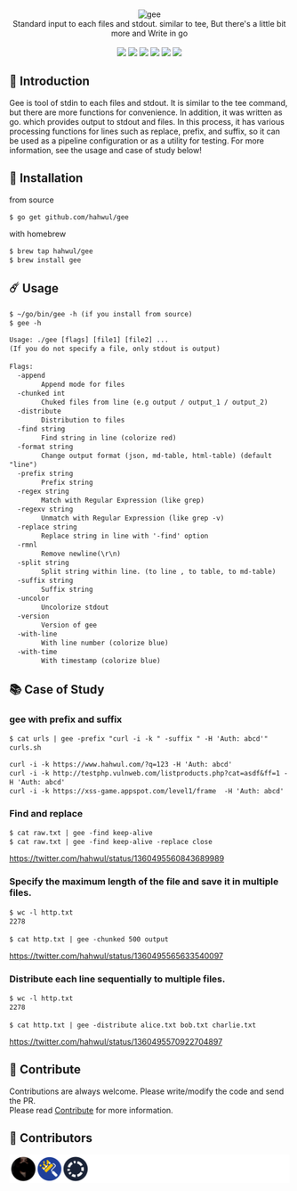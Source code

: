 <p align="center">
  <br>
  <img src="https://user-images.githubusercontent.com/13212227/107406554-e72ae780-6b4b-11eb-8f66-2f7e0d925f78.png" alt="gee" width="160px;">
  <br>
  Standard input to each files and stdout. similar to tee, But there's a little bit more and Write in go
  <br><br>
  <!--
  <img src="https://img.shields.io/github/v/release/hahwul/dalfox?style=flat"> 
  <a href="https://snapcraft.io/dalfox"><img alt="dalfox" src="https://snapcraft.io/dalfox/badge.svg" /></a>
  <img src="https://img.shields.io/github/languages/top/hahwul/dalfox?style=flat"> 
  <img src="https://api.codacy.com/project/badge/Grade/17cac7b8d1e849a688577f2bbdd6ecd0"> 
  <a href="https://goreportcard.com/report/github.com/hahwul/dalfox"><img src="https://goreportcard.com/badge/github.com/hahwul/dalfox"></a> 
    -->
  <a href="https://goreportcard.com/report/github.com/hahwul/gee"><img src="https://goreportcard.com/badge/github.com/hahwul/gee"></a>
  <a href="https://app.codacy.com/gh/hahwul/gee?utm_source=github.com&utm_medium=referral&utm_content=hahwul/gee&utm_campaign=Badge_Grade"><img src="https://api.codacy.com/project/badge/Grade/fac8a4d4755a4fb481432f7ed14db3ca"></a>
  <img src="https://github.com/hahwul/gee/workflows/Build/badge.svg">
  <img src="https://github.com/hahwul/gee/workflows/SAST/badge.svg">
  <a href="https://twitter.com/intent/follow?screen_name=hahwul"><img src="https://img.shields.io/twitter/follow/hahwul?style=flat&logo=twitter"></a>
  <a href="https://github.com/hahwul"><img src="https://img.shields.io/github/stars/hahwul?style=flat&logo=github"></a></a>
</p>

## 🔖 Introduction
Gee is tool of stdin to each files and stdout. It is similar to the tee command, but there are more functions for convenience. In addition, it was written as go. which provides output to stdout and files. In this process, it has various processing functions for lines such as replace, prefix, and suffix, so it can be used as a pipeline configuration or as a utility for testing. For more information, see the usage and case of study below!

## 🚀 Installation
from source
```
$ go get github.com/hahwul/gee
```
with homebrew
```
$ brew tap hahwul/gee
$ brew install gee
```

## ☄️ Usage
```
$ ~/go/bin/gee -h (if you install from source)
$ gee -h
```
```
Usage: ./gee [flags] [file1] [file2] ...
(If you do not specify a file, only stdout is output)

Flags:
  -append
    	Append mode for files
  -chunked int
    	Chuked files from line (e.g output / output_1 / output_2)
  -distribute
    	Distribution to files
  -find string
    	Find string in line (colorize red)
  -format string
    	Change output format (json, md-table, html-table) (default "line")
  -prefix string
    	Prefix string
  -regex string
    	Match with Regular Expression (like grep)
  -regexv string
    	Unmatch with Regular Expression (like grep -v)
  -replace string
    	Replace string in line with '-find' option
  -rmnl
    	Remove newline(\r\n)
  -split string
    	Split string within line. (to line , to table, to md-table)
  -suffix string
    	Suffix string
  -uncolor
    	Uncolorize stdout
  -version
    	Version of gee
  -with-line
    	With line number (colorize blue)
  -with-time
    	With timestamp (colorize blue)
```

## 📚 Case of Study
### gee with prefix and suffix
```
$ cat urls | gee -prefix "curl -i -k " -suffix " -H 'Auth: abcd'" curls.sh
```
```
curl -i -k https://www.hahwul.com/?q=123 -H 'Auth: abcd'
curl -i -k http://testphp.vulnweb.com/listproducts.php?cat=asdf&ff=1 -H 'Auth: abcd'
curl -i -k https://xss-game.appspot.com/level1/frame  -H 'Auth: abcd'
```
### Find and replace
```
$ cat raw.txt | gee -find keep-alive
$ cat raw.txt | gee -find keep-alive -replace close
```
https://twitter.com/hahwul/status/1360495560843689989

### Specify the maximum length of the file and save it in multiple files.
```
$ wc -l http.txt
2278

$ cat http.txt | gee -chunked 500 output
```
https://twitter.com/hahwul/status/1360495565633540097

### Distribute each line sequentially to multiple files.
```
$ wc -l http.txt
2278

$ cat http.txt | gee -distribute alice.txt bob.txt charlie.txt
```
https://twitter.com/hahwul/status/1360495570922704897

## 🌟 Contribute
Contributions are always welcome. Please write/modify the code and send the PR.<br> 
Please read [Contribute](/CONTRIBUTING.md) for more information.

## 🌸 Contributors
![](/CONTRIBUTORS.svg)
